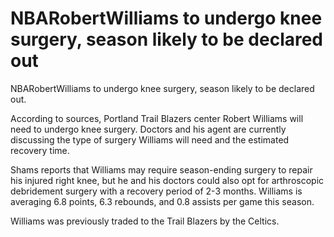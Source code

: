 #  NBARobertWilliams to undergo knee surgery, season likely to be declared out 
  NBARobertWilliams to undergo knee surgery, season likely to be declared out.

 According to sources, Portland Trail Blazers center Robert Williams will need to undergo knee surgery. Doctors and his agent are currently discussing the type of surgery Williams will need and the estimated recovery time.

Shams reports that Williams may require season-ending surgery to repair his injured right knee, but he and his doctors could also opt for arthroscopic debridement surgery with a recovery period of 2-3 months. Williams is averaging 6.8 points, 6.3 rebounds, and 0.8 assists per game this season.

Williams was previously traded to the Trail Blazers by the Celtics.